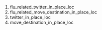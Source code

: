 1. flu_related_twitter_in_place_loc
2. flu_related_move_destination_in_place_loc
3. twitter_in_place_loc
4. move_destination_in_place_loc



